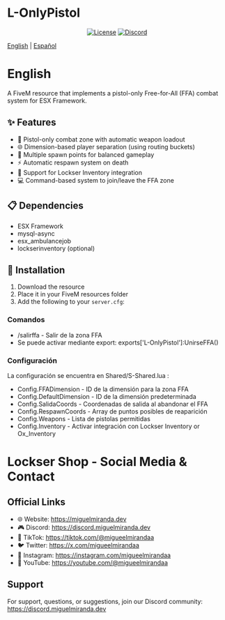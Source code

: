 # L-OnlyPistol

<div align="center">
  
  [![License](https://img.shields.io/badge/license-None-red.svg)](LICENSE)
  [![Discord](https://img.shields.io/discord/1324866018555723816?color=7289DA&label=Discord&logo=discord&logoColor=white)](https://discord.miguelmiranda.dev)
</div>

[English](#english) | [Español](#español)

# English
A FiveM resource that implements a pistol-only Free-for-All (FFA) combat system for ESX Framework.

## ✨ Features
- 🔫 Pistol-only combat zone with automatic weapon loadout
- 🌐 Dimension-based player separation (using routing buckets)
- 📍 Multiple spawn points for balanced gameplay
- ⚡ Automatic respawn system on death
- 🎒 Support for Lockser Inventory integration
- 💻 Command-based system to join/leave the FFA zone

## 📋 Dependencies
- ESX Framework
- mysql-async
- esx_ambulancejob
- lockserinventory (optional)

## 🚀 Installation
1. Download the resource
2. Place it in your FiveM resources folder
3. Add the following to your `server.cfg`:

### Comandos
- /salirffa - Salir de la zona FFA
- Se puede activar mediante export: exports['L-OnlyPistol']:UnirseFFA()
### Configuración
La configuración se encuentra en Shared/S-Shared.lua :

- Config.FFADimension - ID de la dimensión para la zona FFA
- Config.DefaultDimension - ID de la dimensión predeterminada
- Config.SalidaCoords - Coordenadas de salida al abandonar el FFA
- Config.RespawnCoords - Array de puntos posibles de reaparición
- Config.Weapons - Lista de pistolas permitidas
- Config.Inventory - Activar integración con Lockser Inventory or Ox_Inventory

# Lockser Shop - Social Media & Contact
## Official Links
- 🌐 Website: https://miguelmiranda.dev
- 🎮 Discord: https://discord.miguelmiranda.dev
- 📱 TikTok: https://tiktok.com/@migueelmirandaa
- 🐦 Twitter: https://x.com/migueelmirandaa
- 📸 Instagram: https://instagram.com/migueelmirandaa
- 🎥 YouTube: https://youtube.com/@migueelmirandaa

## Support
For support, questions, or suggestions, join our Discord community: https://discord.miguelmiranda.dev